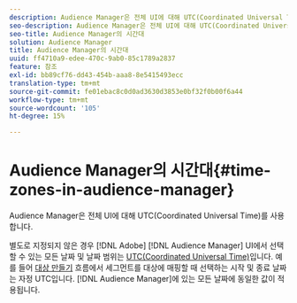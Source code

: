 ```yaml
---
description: Audience Manager은 전체 UI에 대해 UTC(Coordinated Universal Time)를 사용합니다.
seo-description: Audience Manager은 전체 UI에 대해 UTC(Coordinated Universal Time)를 사용합니다.
seo-title: Audience Manager의 시간대
solution: Audience Manager
title: Audience Manager의 시간대
uuid: ff4710a9-edee-470c-9ab0-85c1789a2837
feature: 참조
exl-id: bb89cf76-dd43-454b-aaa8-8e5415493ecc
translation-type: tm+mt
source-git-commit: fe01ebac8c0d0ad3630d3853e0bf32f0b00f6a44
workflow-type: tm+mt
source-wordcount: '105'
ht-degree: 15%

---
```


# Audience Manager의 시간대{#time-zones-in-audience-manager}

Audience Manager은 전체 UI에 대해 UTC(Coordinated Universal Time)를 사용합니다.

별도로 지정되지 않은 경우 [!DNL Adobe] [!DNL Audience Manager] UI에서 선택할 수 있는 모든 날짜 및 날짜 범위는 [UTC(Coordinated Universal Time)](https://www.timeanddate.com/worldclock/timezone/utc)입니다. 예를 들어 [대상 만들기](../features/destinations/create-cookie-destination.md#segments-mapping) 흐름에서 세그먼트를 대상에 매핑할 때 선택하는 시작 및 종료 날짜는 자정 UTC입니다. [!DNL Audience Manager]에 있는 모든 날짜에 동일한 값이 적용됩니다.
